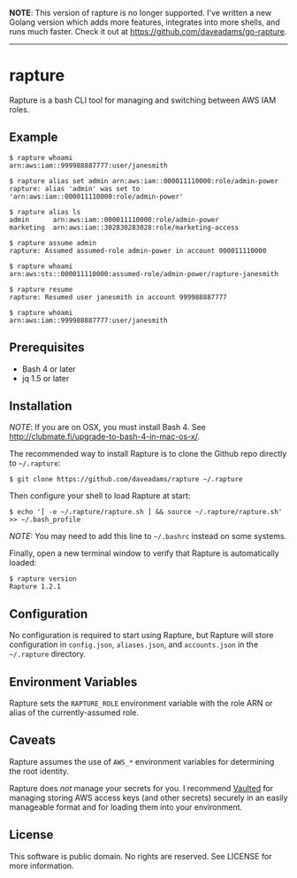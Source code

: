 **NOTE**: This version of rapture is no longer supported. I've written a new
Golang version which adds more features, integrates into more shells, and runs
much faster. Check it out at https://github.com/daveadams/go-rapture.

---

# rapture

Rapture is a bash CLI tool for managing and switching between AWS IAM roles.


## Example

    $ rapture whoami
    arn:aws:iam::999988887777:user/janesmith

    $ rapture alias set admin arn:aws:iam::000011110000:role/admin-power
    rapture: alias 'admin' was set to 'arn:aws:iam::000011110000:role/admin-power'

    $ rapture alias ls
    admin      arn:aws:iam::000011110000:role/admin-power
    marketing  arn:aws:iam::302830283028:role/marketing-access

    $ rapture assume admin
    rapture: Assumed assumed-role admin-power in account 000011110000

    $ rapture whoami
    arn:aws:sts::000011110000:assumed-role/admin-power/rapture-janesmith

    $ rapture resume
    rapture: Resumed user janesmith in account 999988887777

    $ rapture whoami
    arn:aws:iam::999988887777:user/janesmith


## Prerequisites

* Bash 4 or later
* jq 1.5 or later


## Installation

*NOTE*: If you are on OSX, you must install Bash 4. See http://clubmate.fi/upgrade-to-bash-4-in-mac-os-x/.

The recommended way to install Rapture is to clone the Github repo directly to `~/.rapture`:

    $ git clone https://github.com/daveadams/rapture ~/.rapture

Then configure your shell to load Rapture at start:

    $ echo '[ -e ~/.rapture/rapture.sh ] && source ~/.rapture/rapture.sh' >> ~/.bash_profile

*NOTE:* You may need to add this line to `~/.bashrc` instead on some systems.

Finally, open a new terminal window to verify that Rapture is automatically loaded:

    $ rapture version
    Rapture 1.2.1


## Configuration

No configuration is required to start using Rapture, but Rapture will store configuration in `config.json`, `aliases.json`, and `accounts.json` in the `~/.rapture` directory.


## Environment Variables

Rapture sets the `RAPTURE_ROLE` environment variable with the role ARN or alias of the currently-assumed role.


## Caveats

Rapture assumes the use of `AWS_*` environment variables for determining the root identity.

Rapture does _not_ manage your secrets for you. I recommend [Vaulted](https://github.com/miquella/vaulted) for managing storing AWS access keys (and other secrets) securely in an easily manageable format and for loading them into your environment.

## License

This software is public domain. No rights are reserved. See LICENSE for more information.
